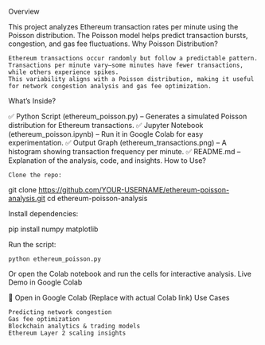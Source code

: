 Overview

This project analyzes Ethereum transaction rates per minute using the Poisson distribution. The Poisson model helps predict transaction bursts, congestion, and gas fee fluctuations.
Why Poisson Distribution?

    Ethereum transactions occur randomly but follow a predictable pattern.
    Transactions per minute vary—some minutes have fewer transactions, while others experience spikes.
    This variability aligns with a Poisson distribution, making it useful for network congestion analysis and gas fee optimization.

What’s Inside?

✅ Python Script (ethereum_poisson.py) – Generates a simulated Poisson distribution for Ethereum transactions.
✅ Jupyter Notebook (ethereum_poisson.ipynb) – Run it in Google Colab for easy experimentation.
✅ Output Graph (ethereum_transactions.png) – A histogram showing transaction frequency per minute.
✅ README.md – Explanation of the analysis, code, and insights.
How to Use?

    Clone the repo:

git clone https://github.com/YOUR-USERNAME/ethereum-poisson-analysis.git
cd ethereum-poisson-analysis

Install dependencies:

pip install numpy matplotlib

Run the script:

    python ethereum_poisson.py

Or open the Colab notebook and run the cells for interactive analysis.
Live Demo in Google Colab

🔗 Open in Google Colab (Replace with actual Colab link)
Use Cases

    Predicting network congestion
    Gas fee optimization
    Blockchain analytics & trading models
    Ethereum Layer 2 scaling insights
